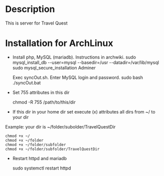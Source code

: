 # Description

This is server for Travel Quest

# Installation for ArchLinux

- Install php,
          MySQL (mariadb). Instructions in archwiki.
	sudo mysql_install_db --user=mysql --basedir=/usr --datadir=/var/lib/mysql
	sudo mysql_secure_installation
          Adminer

  Exec syncOut.sh. Enter MySQL login and password.
	sudo bash ./syncOut.bat

- Set 755 attributes in this dir

	chmod -R 755 /path/to/this/dir

- If this dir in your home dir set execute (x) attributes all dirs from ~/ to your dir

Example: your dir is ~/folder/subolder/TravelQuestDir

	chmod +x ~/
	chmod +x ~/folder
	chmod +x ~/folder/subfolder
	chmod +x ~/folder/subfolder/TravelQuestDir


- Restart httpd and mariadb

	sudo systemctl restart httpd
